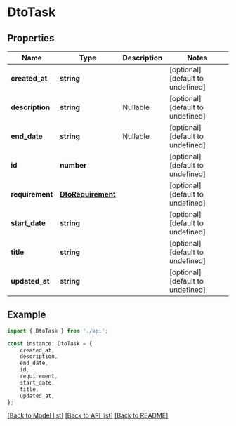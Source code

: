 # DtoTask


## Properties

Name | Type | Description | Notes
------------ | ------------- | ------------- | -------------
**created_at** | **string** |  | [optional] [default to undefined]
**description** | **string** | Nullable | [optional] [default to undefined]
**end_date** | **string** | Nullable | [optional] [default to undefined]
**id** | **number** |  | [optional] [default to undefined]
**requirement** | [**DtoRequirement**](DtoRequirement.md) |  | [optional] [default to undefined]
**start_date** | **string** |  | [optional] [default to undefined]
**title** | **string** |  | [optional] [default to undefined]
**updated_at** | **string** |  | [optional] [default to undefined]

## Example

```typescript
import { DtoTask } from './api';

const instance: DtoTask = {
    created_at,
    description,
    end_date,
    id,
    requirement,
    start_date,
    title,
    updated_at,
};
```

[[Back to Model list]](../README.md#documentation-for-models) [[Back to API list]](../README.md#documentation-for-api-endpoints) [[Back to README]](../README.md)
